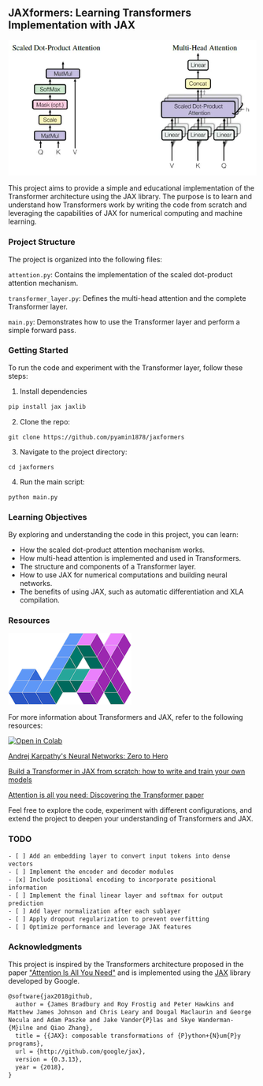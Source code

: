 ## JAXformers: Learning Transformers Implementation with JAX

![alt text](images/image.png)

This project aims to provide a simple and educational implementation of the Transformer architecture using the JAX library. The purpose is to learn and understand how Transformers work by writing the code from scratch and leveraging the capabilities of JAX for numerical computing and machine learning.

### Project Structure 

The project is organized into the following files:

`attention.py`: Contains the implementation of the scaled dot-product attention mechanism.

`transformer_layer.py`: Defines the multi-head attention and the complete Transformer layer.

`main.py`:  Demonstrates how to use the Transformer layer and perform a simple forward pass.

### Getting Started 

To run the code and experiment with the Transformer layer, follow these steps:

1. Install dependencies 

```python
pip install jax jaxlib
```

2. Clone the repo:

```
git clone https://github.com/pyamin1878/jaxformers
``` 

3. Navigate to the project directory:

```
cd jaxformers
```

4. Run the main script:

```python
python main.py 
```

### Learning Objectives

By exploring and understanding the code in this project, you can learn:

- How the scaled dot-product attention mechanism works.
- How multi-head attention is implemented and used in Transformers.
- The structure and components of a Transformer layer.
- How to use JAX for numerical computations and building neural networks.
- The benefits of using JAX, such as automatic differentiation and XLA compilation.

### Resources

![alt text](images/image-1.png)

For more information about Transformers and JAX, refer to the following resources:

[![Open in Colab](https://colab.research.google.com/assets/colab-badge.svg)](https://colab.research.google.com/github/pyamin1878/jaxformers/blob/main/notebooks/quickstart.ipynb)


[Andrej Karpathy's Neural Networks: Zero to Hero](https://karpathy.ai/zero-to-hero.html)

[Build a Transformer in JAX from scratch: how to write and train your own models](https://theaisummer.com/jax-transformer/)

[Attention is all you need: Discovering the Transformer paper](https://towardsdatascience.com/attention-is-all-you-need-discovering-the-transformer-paper-73e5ff5e0634)

Feel free to explore the code, experiment with different configurations, and extend the project to deepen your understanding of Transformers and JAX.

### TODO
```[tasklist]
- [ ] Add an embedding layer to convert input tokens into dense vectors
- [ ] Implement the encoder and decoder modules
- [x] Include positional encoding to incorporate positional information
- [ ] Implement the final linear layer and softmax for output prediction
- [ ] Add layer normalization after each sublayer 
- [ ] Apply dropout regularization to prevent overfitting
- [ ] Optimize performance and leverage JAX features
```

### Acknowledgments

This project is inspired by the Transformers architecture proposed in the paper ["Attention Is All You Need"](https://arxiv.org/pdf/1706.03762.pdf) and is implemented using the [JAX](https://github.com/google/jax) library developed by Google.

```
@software{jax2018github,
  author = {James Bradbury and Roy Frostig and Peter Hawkins and Matthew James Johnson and Chris Leary and Dougal Maclaurin and George Necula and Adam Paszke and Jake Vander{P}las and Skye Wanderman-{M}ilne and Qiao Zhang},
  title = {{JAX}: composable transformations of {P}ython+{N}um{P}y programs},
  url = {http://github.com/google/jax},
  version = {0.3.13},
  year = {2018},
}
```
